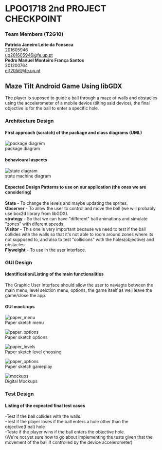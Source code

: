 # LPOO1718 2nd PROJECT CHECKPOINT 
### Team Members (T2G10) <br />
**Patrícia Janeiro Leite da Fonseca** <br />
201605946 <br />
up201605946@fe.up.pt <br />
**Pedro Manuel Monteiro França Santos** <br />
201200764 <br />
ei12056@fe.up.pt <br />

## Maze Tilt Android Game Using libGDX

The player is suposed to guide a ball through a maze of walls and obstacles using the accelerometer of a mobile device (tilting said device), the final objective is for the ball to enter a specific hole.

### Architecture Design
#### First approach (scratch) of the package and class diagrams (UML)

![package diagrem](images/Diagram2.png) <br />
package diagram <br />


#### behavioural aspects

![state diagram](images/state_dia.png) <br />
state machine diagram <br />

#### Expected Design Patterns to use on our application (the ones we are considering)
**State** - To change the levels and maybe updating the sprites.  <br />
**Observer** - To allow the user to control and move the ball (we will probably use box2d library from libGDX).  <br />
**strategy** - So that we can have "different" ball animations and simulate "zones" with diferent speeds. <br />
**Visitor** - This one is very important because we need to test if the ball collides with the walls so that it's not able to room around zones where its not supposed to, and also to test "collisions" with the holes(objective) and obstacles. <br />
**Flyweight** - To use in the user interface.  <br />


### GUI Design
#### Identification/Listing of the main functionalities
The Graphic User Interface should allow the user to naviagte between the main menu, level selction menu, options, the game itself as well leave the game/close the app.

#### GUI mock-ups
![paper_menu](images/papel1.jpg)  <br />
Paper sketch menu  <br />

![paper_options](images/papel4.jpg)  <br />
Paper sketch options  <br />

![paper_levels](images/papel2.jpg)  <br />
Paper sketch level choosing  <br />

![paper_options](images/papel3.jpg)  <br />
Paper sketch gameplay  <br />

![mockups](images/mockups.png) <br />
Digital Mockups  <br />

### Test Design
#### Listing of the expected final test cases
-Test if the ball collides with the walls. <br />
-Test if the player loses if the ball enters a hole other than the objective(final) hole <br />
-Teste if the player wins if the ball enters the objective hole. <br />
(We're not yet sure how to go about implementing the tests given that the movement of the ball if controlled by the device accelerometer) <br />
